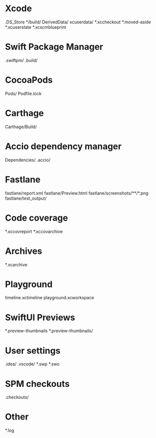 # Xcode
.DS_Store
*/build/
DerivedData/
xcuserdata/
*.xccheckout
*.moved-aside
*.xcuserstate
*.xcscmblueprint

# Swift Package Manager
.swiftpm/
.build/

# CocoaPods
Pods/
Podfile.lock

# Carthage
Carthage/Build/

# Accio dependency manager
Dependencies/
.accio/

# Fastlane
fastlane/report.xml
fastlane/Preview.html
fastlane/screenshots/**/*.png
fastlane/test_output/

# Code coverage
*.xccovreport
*.xccovarchive

# Archives
*.xcarchive

# Playground
timeline.xctimeline
playground.xcworkspace

# SwiftUI Previews
*.preview-thumbnails
*.preview-thumbnails/

# User settings
.idea/
.vscode/
*.swp
*.swo

# SPM checkouts
.checkouts/

# Other
*.log
